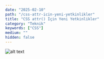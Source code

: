 ```yaml
---
date: "2025-02-10"
path: "/css-attr-icin-yeni-yetkinlikler"
title: "CSS attr() İçin Yeni Yetkinlikler"
category: "Teknik"
keywords: ["CSS"]
medium: ""
hidden: false
---
```


![alt text](image.png)